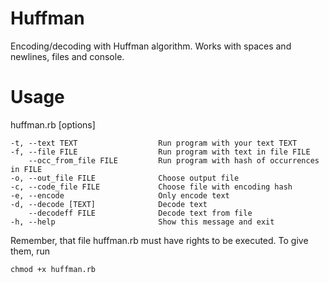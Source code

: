 Huffman
=======

Encoding/decoding with Huffman algorithm. Works with spaces and newlines, files and console.

Usage
=====

huffman.rb [options]

    -t, --text TEXT                  Run program with your text TEXT
    -f, --file FILE                  Run program with text in file FILE
        --occ_from_file FILE         Run program with hash of occurrences in FILE
    -o, --out_file FILE              Choose output file
    -c, --code_file FILE             Choose file with encoding hash
    -e, --encode                     Only encode text
    -d, --decode [TEXT]              Decode text
        --decodeff FILE              Decode text from file
    -h, --help                       Show this message and exit

Remember, that file huffman.rb must have rights to be executed. To give them, run
  
    chmod +x huffman.rb

